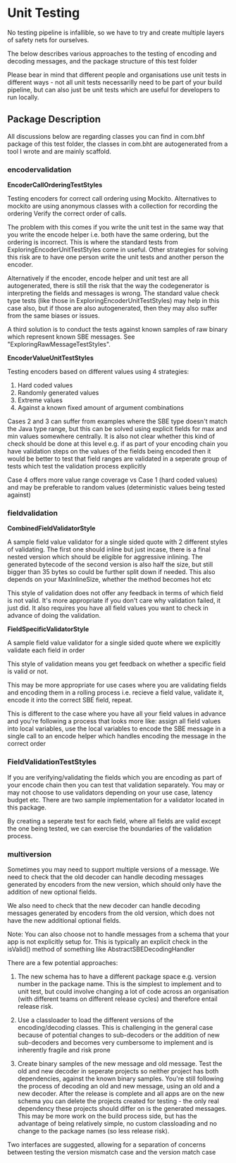 # Unit Testing #

No testing pipeline is infallible, so we have to try and create multiple layers of safety nets for ourselves.

The below describes various approaches to the testing of encoding and decoding messages, and the package structure of this test folder

Please bear in mind that different people and organisations use unit tests in different ways - not all unit tests necessarilly need to be part of your build pipeline, but can also just be unit tests which are useful for developers to run locally.

## Package Description ##

All discussions below are regarding classes you can find in com.bhf package of this test folder, the classes in com.bht are autogenerated from a tool I wrote and are mainly scaffold.

### encodervalidation ###


**EncoderCallOrderingTestStyles**


Testing encoders for correct call ordering using Mockito. Alternatives to mockito are using anonymous classes with a collection for recording the ordering
Verify the correct order of calls.

The problem with this comes if you write the unit test in the same way that you write the encode helper i.e. both have the same ordering, but the ordering is incorrect. This is where the standard tests from ExploringEncoderUnitTestStyles come in useful. Other strategies for solving this risk are to have one person write the unit tests and another person the encoder.

Alternatively if the encoder, encode helper and unit test are all autogenerated, there is still the risk that the way the codegenerator is interpreting the fields and messages is wrong. The standard value check type tests (like those in ExploringEncoderUnitTestStyles) may help in this case also, but if those are also autogenerated, then they may also suffer from the same biases or issues.

A third solution is to conduct the tests against known samples of raw binary which represent known SBE messages. See "ExploringRawMessageTestStyles".

**EncoderValueUnitTestStyles** 

Testing encoders based on different values using 4 strategies:

1. Hard coded values
2. Randomly generated values
3. Extreme values
4. Against a known fixed amount of argument combinations

Cases 2 and 3 can suffer from examples where the SBE type doesn't match the Java type range, but this can be solved using explicit fields for max and min
values somewhere centrally. It is also not clear whether this kind of check should be done at this level e.g. if as part of your encoding chain you have
validation steps on the values of the fields being encoded then it would be better to test that field ranges are validated in a seperate group of tests
which test the validation process explicitly

Case 4 offers more value range coverage vs Case 1 (hard coded values) and may be preferable to random values (deterministic values being tested against)

### fieldvalidation ###

**CombinedFieldValidatorStyle** 

A sample field value validator for a single sided quote with 2 different styles of validating. The first one should inline but just incase, there is a final nested version which should be eligible for aggressive inlining. The generated bytecode of the second version is also half the size, but still bigger than 35 bytes so could be further split down if needed. This also depends on your MaxInlineSize, whether the method becomes hot etc

This style of validation does not offer any feedback in terms of which field is not valid. It's more appropriate if you don't care why validation failed, it just did. It also requires you have all field values you want to check in advance of doing the validation.

**FieldSpecificValidatorStyle**

A sample field value validator for a single sided quote where we explicitly validate each field in order

This style of validation means you get feedback on whether a specific field is valid or not.

This may be more appropriate for use cases where you are validating fields and encoding them in a rolling process i.e. recieve a field value,
validate it, encode it into the correct SBE field, repeat.

This is different to the case where you have all your field values in advance and you're following a process that looks more like: assign all field values into local variables, use the local variables to encode the SBE message in a single call to an encode helper which handles encoding the message in the correct order

### FieldValidationTestStyles ###
If you are verifying/validating the fields which you are encoding as part of your encode chain then you can test that validation separately. You may or may not choose to use validators depending on your use case, latency budget etc. There are two sample implementation for a validator located in this package.

By creating a seperate test for each field, where all fields are valid except the one being tested, we can exercise the boundaries of the validation process.

### multiversion ###

Sometimes you may need to support multiple versions of a message.
We need to check that the old decoder can handle decoding messages generated by encoders from
the new version, which should only have the addition of new optional fields.

We also need to check that the new decoder can handle decoding messages generated by encoders from
the old version, which does not have the new additional optional fields.

Note: You can also choose not to handle messages from a schema that your app is not explicitly setup
for. This is typically an explicit check in the isValid() method of something like
AbstractSBEDecodingHandler

There are a few potential approaches:

1. The new schema has to have a different package space e.g. version number in the package name. This
   is the simplest to implement and to unit test, but could involve changing a lot of code
   across an organisation (with different teams on different release cycles)
   and therefore entail release risk.

2. Use a classloader to load the different versions of the encoding/decoding classes. This is
   challenging in the general case because of potential changes to sub-decoders or the addition
   of new sub-decoders and becomes very cumbersome to implement and is inherently fragile and risk prone

3. Create binary samples of the new message and old message. Test the old and new decoder in
   seperate projects so neither project has both dependencies, against the known binary samples. You're still
   following the process of decoding an old and new message, using an old and a new decoder.
   After the release is complete and all apps are on the new schema you can delete the projects
   created for testing - the only real dependency these projects should differ on is
   the generated messages. This may be more work on the build process side,
   but has the advantage of being relatively simple, no custom
   classloading and no change to the package names (so less release risk).

Two interfaces are suggested, allowing for a separation of concerns between testing the version
mismatch case and the version match case
 
